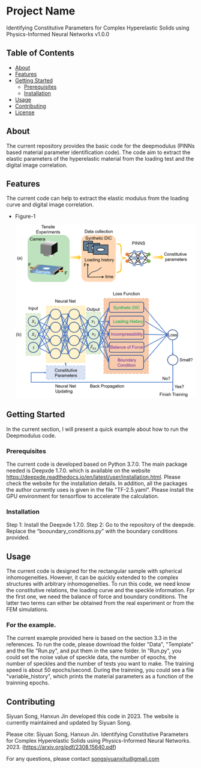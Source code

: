 # Project Name

Identifying Constitutive Parameters for Complex Hyperelastic Solids using Physics-Informed Neural Networks
v1.0.0

## Table of Contents

- [About](#about)
- [Features](#features)
- [Getting Started](#getting-started)
  - [Prerequisites](#prerequisites)
  - [Installation](#installation)
- [Usage](#usage)
- [Contributing](#contributing)
- [License](#license)

## About

The current repository provides the basic code for the deepmodulus (PINNs based material parameter identification code). The code aim to extract the elastic parameters of the hyperelastic material from the loading test and the digital image correlation.

## Features

The current code can help to extract the elastic modulus from the loading curve and digital image correlation.
- Figure-1
  
  ![Diagram of the PINNs](/Figure/Figure-1.png)

## Getting Started

In the current section, I will present a quick example about how to run the Deepmodulus code.

### Prerequisites

The current code is developed based on Python 3.7.0. The main package needed is Deepxde 1.7.0. which is available on the website https://deepxde.readthedocs.io/en/latest/user/installation.html. Please check the website for the installation details. In addition, all the packages the author currently uses is given in the file "TF-2.5.yaml". Please install the GPU environment for tensorflow to accelerate the calculation.

### Installation

Step 1:
Install the Deepxde 1.7.0.
Step 2:
Go to the repository of the deepxde. Replace the “booundary_conditions.py” with the boundary conditions provided. 

## Usage

The current code is designed for the rectangular sample with spherical inhomogeneities. However, it can be quickly extended to the complex structures with arbitrary inhomogeneities. To run this code, we need know the constitutive relations, the loading curve and the speckle information. Fpr the first one, we need the balance of force and boundary conditions. The latter two terms can either be obtained from the real experiment or from the FEM simulations.

### For the example.
The current example provided here is based on the section 3.3 in the references. To run the code, please download the folder "Data", "Template" and the file "Run.py", and put them in the same folder. In "Run.py", you could set the noise value of speckle data, the number of epochs, the number of speckles and the number of tests you want to make. The training speed is about 50 epochs/second. During the trainning, you could see a file "variable_history", which prints the material parameters as a function of the trainning epochs. 


## Contributing

Siyuan Song, Hanxun Jin developed this code in 2023. The website is currently maintained and updated by Siyuan Song.

Please cite:
Siyuan Song, Hanxun Jin. Identifying Constitutive Parameters for Complex Hyperelastic Solids using Physics-Informed Neural Networks. 2023. (https://arxiv.org/pdf/2308.15640.pdf)


For any questions, please contact
songsiyuanxjtu@gmail.com


